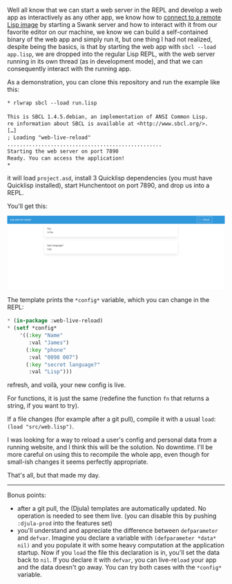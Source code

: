 
Well all know that we can start a web server in the REPL and develop a
web app as interactively as any other app, we know how to [connect to
a remote Lisp
image](https://lispcookbook.github.io/cl-cookbook/debugging.html#remote-debugging)
by starting a Swank server and how to interact with it from our
favorite editor on our machine, we know we can build a self-contained
binary of the web app and simply run it, but one thing I had not
realized, despite being the basics, is that by starting the web app
with `sbcl --load app.lisp`, we are dropped into the regular Lisp
REPL, with the web server running in its own thread (as in development
mode), and that we can consequently interact with the running app.

As a demonstration, you can clone this repository and run the example like this:

```
* rlwrap sbcl --load run.lisp

This is SBCL 1.4.5.debian, an implementation of ANSI Common Lisp.
re information about SBCL is available at <http://www.sbcl.org/>.
[…]
; Loading "web-live-reload"
..................................................
Starting the web server on port 7890
Ready. You can access the application!
*
```

it will load `project.asd`, install 3 Quicklisp dependencies (you must
have Quicklisp installed), start Hunchentoot on port 7890, and drop us
into a REPL.

You'll get this:

![](start.png)

The template prints the `*config*` variable, which you can change in the REPL:

~~~lisp
* (in-package :web-live-reload)
* (setf *config*
    '((:key "Name"
       :val "James")
      (:key "phone"
       :val "0098 007")
      (:key "secret language?"
       :val "Lisp")))
  ~~~

refresh, and voilà, your new config is live.

For functions, it is just the same (redefine the function `fn` that
returns a string, if you want to try).

If a file changes (for example after a git pull), compile it with a
usual `load`: `(load "src/web.lisp")`.

I was looking for a way to reload a user's config and personal data
from a running website, and I think this will be the solution. No
downtime. I'll be more careful on using this to recompile the whole
app, even though for small-ish changes it seems perfectly appropriate.

That's all, but that made my day.

---

Bonus points:

- after a git pull, the (Djula) templates are automatically
  updated. No operation is needed to see them live. (you can disable
  this by pushing `:djula-prod` into the features set)
- you'll understand and appreciate the difference between
  `defparameter` and `defvar`. Imagine you declare a variable with
  `(defparameter *data* nil)` and you populate it with some heavy
  computation at the application startup. Now if you `load` the file
  this declaration is in, you'll set the data back to `nil`. If you
  declare it with `defvar`, you can live-re`load` your app and the
  data doesn't go away. You can try both cases with the `*config*`
  variable.

